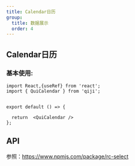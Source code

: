 ```yaml
---
title: Calendar日历
group:
  title: 数据展示
  order: 4
---
```


## Calendar日历

### 基本使用:

```tsx
import React,{useRef} from 'react';
import { QuiCalendar } from 'qiji';


export default () => {
  
  return  <QuiCalendar />
};
```
## API
参照：https://www.npmjs.com/package/rc-select

